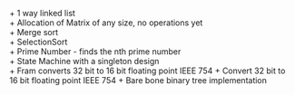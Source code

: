 \+ 1 way linked list <br>
\+ Allocation of Matrix of any size, no operations yet<br>
\+ Merge sort<br>
\+ SelectionSort <br>
\+ Prime Number - finds the nth prime number<br>
\+ State Machine with a singleton design <br>
\+ Fram converts 32 bit to 16 bit floating point IEEE 754
\+ Convert 32 bit to 16 bit floating point IEEE 754
\+ Bare bone binary tree implementation <br>
